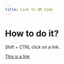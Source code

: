 ```yaml
---
title: Link to QR Code
---
```


# How to do it?

Shift + CTRL click on a link.

[This is a link](https://example.org)